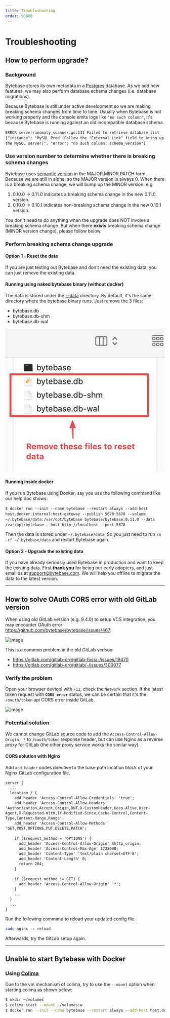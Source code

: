```yaml
---
title: Troubleshooting
order: 90000
---
```


# Troubleshooting

## How to perform upgrade?

### Background

Bytebase stores its own metadata in a [Postgres](https://www.postgresql.org/) database. As we add new features, we may also perform database schema changes (i.e. database migrations).

Because Bytebase is still under active development so we are making breaking schema changes from time to time. Usually when Bytebase is not working properly and the console emits logs like `"no such column"`, it's because Bytebase is running against an old incompatible database schema.

`ERROR server/anomaly_scanner.go:131 Failed to retrieve database list {"instance": "MySQL Prod (Follow the "External Link" field to bring up the MySQL server)", "error": "no such column: schema_version"}`

### Use version number to determine whether there is breaking schema changes

Bytebase uses [semantic version](https://semver.org/) in the MAJOR.MINOR.PATCH form. Because we are still in alpha, so the MAJOR version is always 0. When there is a breaking schema change, we will bump up the MINOR version. e.g.

1. 0.10.0 -> 0.11.0 indicates a breaking schema change in the new 0.11.0 version.
1. 0.10.0 -> 0.10.1 indicates non-breaking schema change in the new 0.10.1 version.

You don't need to do anything when the upgrade does NOT involve a breaking schema change. But when there **exists** breaking schema change (MINOR version change), please follow below.

### Perform breaking schema change upgrade

#### Option 1 - Reset the data

If you are just testing out Bytebase and don't need the existing data, you can just remove the existing data.

#### Running using naked bytebase binary (without docker)

The data is stored under the [--data](https://docs.bytebase.com/reference/command-line#data-less-than-less-than-directory-greater-than-greater-than) directory. By default, it's the same directory where the bytebase binary runs. Just remove the 3 files:
* bytebase.db
* bytebase.db-shm
* bytebase.db-wal

![Screenshot](https://raw.githubusercontent.com/bytebase/bytebase/main/docs/assets/reset-bytebase-data.png)

#### Running inside docker

If you run Bytebase using Docker, say you use the following command like our help doc shows:

`$ docker run --init --name bytebase --restart always --add-host host.docker.internal:host-gateway --publish 5678:5678 --volume ~/.bytebase/data:/var/opt/bytebase bytebase/bytebase:0.11.0 --data /var/opt/bytebase --host http://localhost --port 5678`

Then the data is stored under `~/.bytebase/data`. So you just need to run `rm -rf ~/.bytebase/data` and restart Bytebase again.


#### Option 2 - Upgrade the existing data

If you have already seriously used Bytebase in production and want to keep the existing data. First **thank you** for being our early adopters, and just email us at support@bytebase.com. We will help you offline to migrate the data to the latest version.

---

## How to solve OAuth CORS error with old GitLab version

When using old GitLab version (e.g. 9.4.0) to setup VCS integration, you may encounter OAuth error https://github.com/bytebase/bytebase/issues/467:

<p><img width="500" alt="image" src="https://user-images.githubusercontent.com/24653555/154427178-5c3b0d15-6ef3-4e65-8b62-02812a9e7b27.png"></p>

This is a common problem in the old GitLab verison:
* https://gitlab.com/gitlab-org/gitlab-foss/-/issues/19470
* https://gitlab.com/gitlab-org/gitlab/-/issues/300077

### Verify the problem

Open your browser devtool with `F12`, check the `Network` section. If the latest token request with **`CORS error`** status, we can be certain that it's the `/oauth/token` api CORS error inside GitLab.

<p><img width="500" alt="image" src="https://user-images.githubusercontent.com/24653555/154426690-d5a98d22-e8e2-4dc9-b66c-ce4e436d64f9.png"></p>

### Potential solution

We cannot change GitLab source code to add the `Access-Control-Allow-Origin: *` to `/oauth/token` response header, but can use Nginx as a reverse proxy for GitLab (the other proxy service works the similar way).

#### CORS solution with Nginx

Add `add_header` codes directive to the base path location block of your Nginx GitLab configuration file.

```nginx
server {
  ...
  location / {
    add_header 'Access-Control-Allow-Credentials' 'true';
    add_header 'Access-Control-Allow-Headers' 'Authorization,Accept,Origin,DNT,X-CustomHeader,Keep-Alive,User-Agent,X-Requested-With,If-Modified-Since,Cache-Control,Content-Type,Content-Range,Range';
    add_header 'Access-Control-Allow-Methods' 'GET,POST,OPTIONS,PUT,DELETE,PATCH';

    if ($request_method = 'OPTIONS') {
      add_header 'Access-Control-Allow-Origin' $http_origin;
      add_header 'Access-Control-Max-Age' 1728000;
      add_header 'Content-Type' 'text/plain charset=UTF-8';
      add_header 'Content-Length' 0;
      return 204;
    }

    if ($request_method != GET) {
      add_header 'Access-Control-Allow-Origin' '*';
    }
    ...
  }
  ...
}
```

Run the following command to reload your updated config file.

```bash
sudo nginx -s reload
```

Afterwards, try the GitLab setup again.

---

## Unable to start Bytebase with Docker

### Using [Colima](https://github.com/abiosoft/colima)

Due to the vm mechanism of colima, try to use the `--mount` option when starting colima as shown below:

```bash
$ mkdir ~/volumes
$ colima start --mount ~/volumes:w
$ docker run --init --name bytebase --restart always --add-host host.docker.internal:host-gateway --publish 8080:8080 --volume ~/.bytebase/data:/var/opt/bytebase bytebase/bytebase:1.0.3 --data /var/opt/bytebase --host http://localhost --port 8080
```

